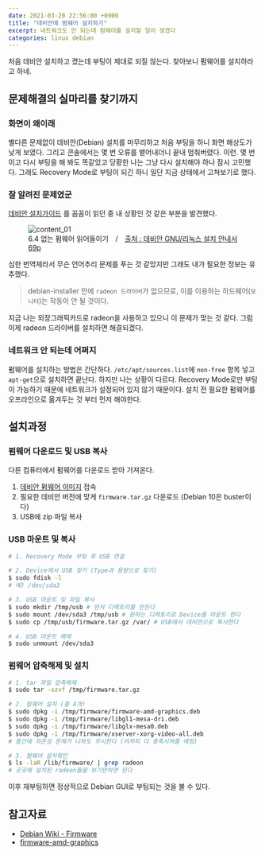 ```yaml
---
date: 2021-03-20 22:56:00 +0900
title: "데비안에 펌웨어 설치하기"
excerpt: 네트워크도 안 되는데 펌웨어를 설치할 일이 생겼다
categories: linux debian
---
```


처음 데비안 설치하고 켰는데 부팅이 제대로 되질 않는다.
찾아보니 펌웨어를 설치하라고 하네.

## 문제해결의 실마리를 찾기까지

### 화면이 왜이래

별다른 문제없이 데비안(Debian) 설치를 마무리하고 처음 부팅을 하니 화면 해상도가 낮게 보였다. 그리고 콘솔에서는 몇 번 오류를 뱉어내더니 끝내
멈춰버렸다. 이런. 몇 번이고 다시 부팅을 해 봐도 똑같았고 당황한 나는 그냥 다시 설치해야 하나 잠시 고민했다. 그래도 Recovery Mode로
부팅이 되긴 하니 일단 지금 상태에서 고쳐보기로 했다.

### 잘 알려진 문제였군

[데비안 설치가이드](https://www.debian.org/releases/stable/i386/install.pdf.ko) 를 꼼꼼이 읽던 중 내 상황인 것 같은 부분을 발견했다.

<figure>
  <img src="https://user-images.githubusercontent.com/59322692/111873258-cc615380-89d2-11eb-9b65-dcbd6f6caf60.png"
       alt="content_01">
  <figcaption>6.4 없는 펌웨어 읽어들이기&emsp;/&emsp;<a href="https://www.debian.org/releases/stable/i386/install.pdf.ko">출처 : 데비안 GNU/리눅스 설치 안내서 69p</a></figcaption>
</figure>

심한 번역체라서 무슨 언어추리 문제를 푸는 것 같았지만 그래도 내가 필요한 정보는 유추했다. 
> debian-installer 안에 `radeon 드라이버`가 없으므로, 이를 이용하는 하드웨어(`모니터`)는 작동이 안 될 것이다.

지금 나는 외장그래픽카드로 radeon을 사용하고 있으니 이 문제가 맞는 것 같다. 그럼 이제 radeon 드라이버를 설치하면 해결되겠다.

### 네트워크 안 되는데 어쩌지

펌웨어를 설치하는 방법은 간단하다. `/etc/apt/sources.list`에 `non-free` 항목 넣고 `apt-get`으로 설치하면 끝난다.
하지만 나는 상황이 다르다. Recovery Mode로만 부팅이 가능하기 때문에 네트워크가 설정되어 있지 않기 때문이다. 설치 전
필요한 펌웨어를 오프라인으로 옮겨두는 것 부터 먼저 해야한다.

## 설치과정

### 펌웨어 다운로드 및 USB 복사

다른 컴퓨터에서 펌웨어를 다운로드 받아 가져온다.

1. [데비안 펌웨어 이미지](https://cdimage.debian.org/cdimage/unofficial/non-free/firmware/) 접속
1. 필요한 데비안 버전에 맞게 `firmware.tar.gz` 다운로드 (Debian 10은 buster이다)
1. USB에 zip 파일 복사

### USB 마운트 및 복사

```bash
# 1. Recovery Mode 부팅 후 USB 연결

# 2. Device에서 USB 찾기 (Type과 용량으로 찾기)
$ sudo fdisk -l
# 예) /dev/sda3

# 3. USB 마운트 및 파일 복사
$ sudo mkdir /tmp/usb # 먼저 디렉토리를 만든다
$ sudo mount /dev/sda3 /tmp/usb # 원하는 디렉토리로 Device를 마운트 한다
$ sudo cp /tmp/usb/firmware.tar.gz /var/ # USB에서 데비안으로 복사한다

# 4. USB 마운트 해제
$ sudo unmount /dev/sda3
```

### 펌웨어 압축해제 및 설치

```bash
# 1. tar 파일 압축해제
$ sudo tar -xzvf /tmp/firmware.tar.gz

# 2. 펌웨어 설치 (총 4개)
$ sudo dpkg -i /tmp/firmware/firmware-amd-graphics.deb
$ sudo dpkg -i /tmp/firmware/libgl1-mesa-dri.deb
$ sudo dpkg -i /tmp/firmware/libglx-mesa0.deb
$ sudo dpkg -i /tmp/firmware/xserver-xorg-video-all.deb
# 중간에 의존성 문제가 나와도 무시한다 (어차피 다 충족시켜줄 예정)

# 3. 펌웨어 설치확인
$ ls -laR /lib/firmware/ | grep radeon
# 곳곳에 설치된 radeon들을 보기만하면 된다
```

이후 재부팅하면 정상적으로 Debian GUI로 부팅되는 것을 볼 수 있다.

## 참고자료
- [Debian Wiki - Firmware](https://wiki.debian.org/AtiHowTo#Firmware)
- [firmware-amd-graphics](https://packages.debian.org/buster/firmware-amd-graphics)
